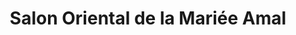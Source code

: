 ---
title: "Salon Oriental de la Mariée Amal"
url: /gatineau/salon-oriental-de-la-mariee-amal/
shop: clothes
---